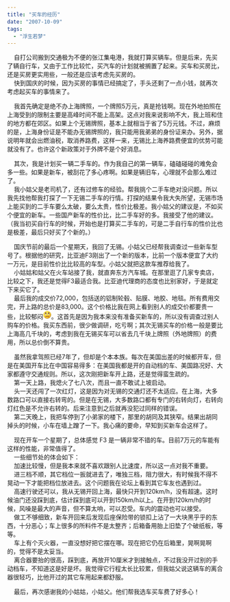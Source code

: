 ```yaml
---
title: "买车的经历"
date: "2007-10-09"
tags: 
  - "浮生若梦"
---
```


    自打公司搬到交通极为不便的张江集电港，我就打算买辆车。但是后来，先买了辆自行车，又由于工作比较忙，买汽车的计划就被搁置了起来。买车和买房比，还是买房更实用些，一般还是应该考虑先买房的。  
    快到国庆的时候，因为买房的事情已经搞定了，手头还剩了一点小钱，就再次考虑起买车的事情来了。

    我首先确定是绝不办上海牌照，一个牌照5万元，真是抢钱啊。现在外地拍照在上海受到的限制主要是高峰时间不能上高架。这点对我来说影响不大，我上班和住的地方都在郊区。如果上个无锡牌照，基本上就相当于省了5万元钱。不过，麻烦的是，上海身份证是不能办无锡牌照的，我只能用我弟弟的身份证来办。另外，据说明年就会出燃油税，取消养路费，这样一来，无锡比上海养路费便宜的优势可能就没有了。也许这个新政策对于外牌不是个好消息。

    其次，我是计划买一辆二手车的。作为我自己的第一辆车，磕磕碰碰的难免会多一些。如果是新车，被刮花了多心疼啊。如果是辆旧车，心理就不会那么难过了。  
    我小姑父是老司机了，还有过修车的经验。帮我挑个二手车绝对没问题。所以我先找他帮我打探了一下无锡二手车的行情。打探的结果令我大失所望，无锡市场上能买到的二手车要么太破，要么太贵，性价比极差。我小姑父的建议是，不如买个便宜的新车。一些国产新车的性价比，比二手车好的多。我接受了他的建议。（我当初买自行车的时候，开始也是打算买二手车的，可是二手自行车的性价比也是极差，最后只好买了个新的。）

    国庆节前的最后一个星期天，我回了无锡。小姑父已经帮我调查过一些新车型号了。根据他的研究，比亚迪F3刚出了一个新的版本，比前一个版本便宜了大约一万元，是目前性价比比较高的车型。小姑父就把这款车推荐给我了。  
    小姑姑和姑父在火车站接了我，就直奔东方汽车城。在那里逛了几家专卖店，比较之下，我还是觉得F3最适合我。比亚迪代理商的态度也比别家好，于是就定下来买它了。  
    最后我的成交价72,000，包括送的铝制轮毂、贴膜、地胶、地毯。所有费用交完，开上路的总价是83,000。这个价格比我在网上看到别人的成交价都要贵一些，比较郁闷![](images/smile_sad.gif)。这首先是因为我本来没有准备买新车的，所以没有调查过别人购车的价格。我买东西前，很少做调研，吃亏啊；其次无锡买车的价格一般是要比上海高几千块的，考虑到我在无锡买车可以省去几千块上牌照（外地牌照）的费用，所以总价倒不算贵。

    虽然我拿驾照已经7年了，但却是个本本族。每次在美国出差的时候都开车，但是在美国开车比在中国容易得多：在美国我都是开的自动档的车、美国路况好、大家都遵守交通规则。所以，这次刚把新车开上路，还是觉得蛮生疏的。  
    第一天上路，我熄火了七八次，而且一直不敢试上坡启动。  
    头一天还闯了一次红灯，这是因为对无锡的交通灯还不太适应。在上海，大多数路口可以直接右转弯的。但是在无锡，大多数路口都有专门的右转向灯，右转向灯红色是不允许右转的。后来注意到之后就再没犯过同样的错误。  
    第二天晚上，我把车停到了小弟家的楼下，那里的胡同及其狭窄。结果出胡同掉头的时候，小车在墙上蹭了一下。我心痛的要命，早知到买新车会这样了。

    现在开车一个星期了，总体感觉 F3 是一辆非常不错的车。目前7万元的车能有这样的性能，非常值得了。  
    一些细节处的体会如下：  
    加速比较慢，但是我本来就不喜欢跟别人比速度，所以这一点对我不重要。  
    进三档不顺，其它档位一扳就进去了，唯独三档，阻力很大，有时候我不得不晃动一下才能把档位放进去。这个问题我在论坛上看到其它车友也遇到过。  
    高速行驶还可以，我从无锡开回上海，最快只开到120km/h，没有超速。这时候油门还没踩到底，估计踩到底可以开到150km/h以上。在开到120km/h的时候，风噪是最大的声音，但不算太响，可以忍受。车内的震动也可以接受。  
    做工不够细致，新车开回来后发现后座保险带的锁扣上沾了一大块黑乎乎的东西，十分恶心；车上很多的所料件不是太整齐；后箱备用胎上旧垫了个破纸板，等等。  
    车上有个灭火器，一直没想好把它摆在哪。现在把它仍在后箱里，晃啊晃啊的，觉得不是太妥当。  
    离合器要抬的很高，踩到底，再放开10厘米才到接触点，不过我没开过别的手动档车，不知道这是好是坏。我觉得它行程太长比较累，但我姑父说这辆车的离合器很轻巧，比他开过的其它车用起来都舒服。

    最后，再次感谢我的小姑姑，小姑父。他们帮我选车买车费了好多心！
